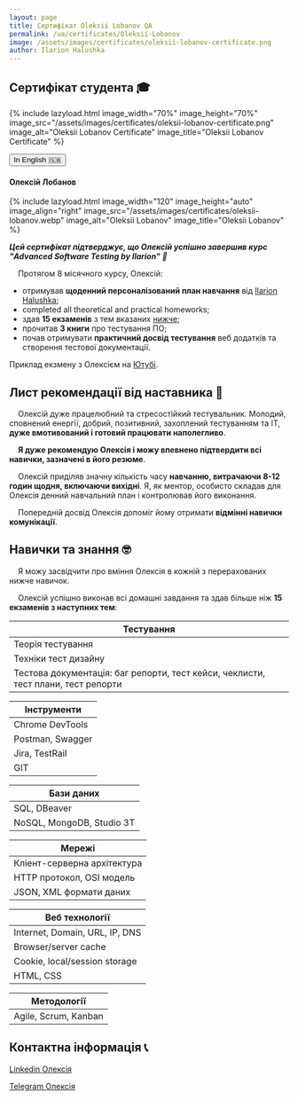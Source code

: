```yaml
---
layout: page
title: Сертифікат Oleksii Lobanov QA
permalink: /ua/certificates/Oleksii-Lobanov
image: /assets/images/certificates/oleksii-lobanov-certificate.png
author: Ilarion Halushka
---
```


## Сертифікат студента 🎓

{% include lazyload.html image_width="70%" image_height="70%" image_src="/assets/images/certificates/oleksii-lobanov-certificate.png" image_alt="Oleksii Lobanov Certificate" image_title="Oleksii Lobanov Certificate" %}

<div>
    <button class="lang-btn" onclick="location.href='/certificates/Oleksii-Lobanov#certificate-of-completion-'" type="button">In English 🇬🇧</button>
</div>

#### Олексій Лобанов

{% include lazyload.html image_width="120" image_height="auto" image_align="right" image_src="/assets/images/certificates/oleksii-lobanov.webp" image_alt="Oleksii Lobanov" image_title="Oleksii Lobanov" %}

***Цей сертифікат підтверджує, що Олексій успішно завершив курс "Advanced Software Testing by Ilarion" 🎉***

&nbsp;&nbsp;&nbsp; Протягом 8 місячного курсу, Олексій:

* отримував **щоденний персоналізований план навчання** від <a target="_blank" href="/about">Ilarion Halushka</a>;
* completed all theoretical and practical homeworks;
* здав **15 екзаменів** з тем вказаних [нижче](#skills-and-knowledge-);
* прочитав **3 книги** про тестування ПО;
* почав отримувати **практичний досвід тестування** веб додатків та створення тестової документації.

Приклад екзмену з Олексієм на <a target="_blank" href="https://www.youtube.com/watch?v=HLzbaADQV5o">Ютубі</a>.

## Лист рекомендації від наставника 📜

&nbsp;&nbsp;&nbsp; Олексій дуже працелюбний та стресостійкий тестувальник.
Молодий, сповнений енергії, добрий, позитивний, захоплений тестуванням та ІТ, **дуже вмотивований і готовий працювати наполегливо**.

&nbsp;&nbsp;&nbsp; **Я дуже рекомендую Олексія і можу впевнено підтвердити всі навички, зазначені в його резюме**.

&nbsp;&nbsp;&nbsp; Олексій приділяв значну кількість часу **навчанню, витрачаючи 8-12 годин щодня, включаючи вихідні**.
Я, як ментор, особисто складав для Олексія денний навчальний план і контролював його виконання.

&nbsp;&nbsp;&nbsp; Попередній досвід Олексія допоміг йому отримати **відмінні навички комунікації**.

## Навички та знання 🤓

&nbsp;&nbsp;&nbsp; Я можу засвідчити про вміння Олексія в кожній з перерахованих нижче навичок.

&nbsp;&nbsp;&nbsp; Олексій успішно виконав всі домашні завдання та здав більше ніж **15 екзаменів з наступних тем**:

Тестування |
--- |
Теорія тестування |
Техніки тест дизайну |
Тестова документація: баг репорти, тест кейси, чеклисти, тест плани, тест репорти |

Інструменти |
--- |
Chrome DevTools |
Postman, Swagger |
Jira, TestRail |
GIT |

Бази даних |
--- |
SQL, DBeaver |
NoSQL, MongoDB, Studio 3T |

Мережі |
--- |
Кліент-серверна архітектура |
HTTP протокол, OSI модель |
JSON, XML формати даних |

Веб технології |
--- |
Internet, Domain, URL, IP, DNS |
Browser/server cache |
Cookie, local/session storage |
HTML, CSS |

Методології |
--- |
Agile, Scrum, Kanban |


## Контактна інформація 📞

<a target="_blank" rel="noreferrer" href="https://www.linkedin.com/in/alexey-lobanov-qa/" title="Linkedin Олексія">Linkedin Олексія <i class="fa fa-1x fa-linkedin-square"></i></a>

<a target="_blank" rel="noreferrer" href="https://t.me/alexeyLobanov1" title="Oleksii's Telegram">Telegram Олексія</a>





